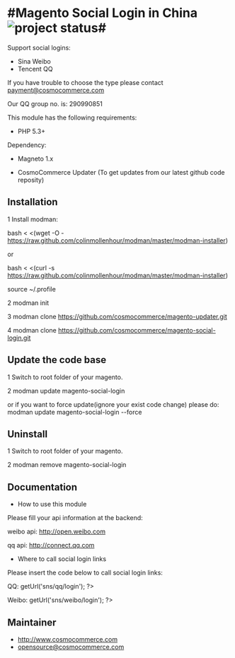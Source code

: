 #Magento Social Login in China![project status](http://stillmaintained.com/sidealice/aliyun-paas.png)#
====================

Support social logins:
* Sina Weibo
* Tencent QQ

If you have trouble to choose the type please contact payment@cosmocommerce.com 

Our QQ group no. is: 290990851

This module has the following requirements:

 - PHP 5.3+

Dependency:

 - Magneto 1.x
 
 - CosmoCommerce Updater (To get updates from our latest github code reposity)

## Installation ##

1 Install modman:

bash < <(wget -O - https://raw.github.com/colinmollenhour/modman/master/modman-installer)

or

bash < <(curl -s https://raw.github.com/colinmollenhour/modman/master/modman-installer)

source ~/.profile

2 modman init 

3 modman clone https://github.com/cosmocommerce/magento-updater.git

4 modman clone https://github.com/cosmocommerce/magento-social-login.git


## Update the code base ##

1 Switch to root folder of your magento.

2 modman update magento-social-login

or if you want to force update(ignore your exist code change) please do: modman update magento-social-login --force

## Uninstall ##

1 Switch to root folder of your magento.

2 modman remove magento-social-login


## Documentation ##

 - How to use this module
 
 Please fill your api information at the backend:
 
 weibo api: http://open.weibo.com
 
 qq api: http://connect.qq.com
 
 - Where to call social login links
 
 Please insert the code below to call social login links:
 
 QQ:  <?php echo $this->getUrl('sns/qq/login'); ?>
 
 Weibo:  <?php echo $this->getUrl('sns/weibo/login'); ?>
 
## Maintainer ##

 - http://www.cosmocommerce.com
 - opensource@cosmocommerce.com
